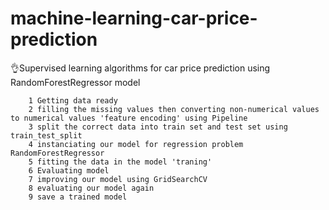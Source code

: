 # machine-learning-car-price-prediction
👌Supervised learning algorithms for car price prediction using RandomForestRegressor model 

        1 Getting data ready
        2 filling the missing values then converting non-numerical values to numerical values 'feature encoding' using Pipeline
        3 split the correct data into train set and test set using train_test_split
        4 instanciating our model for regression problem RandomForestRegressor 
        5 fitting the data in the model 'traning'
        6 Evaluating model
        7 improving our model using GridSearchCV
        8 evaluating our model again
        9 save a trained model

